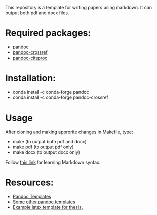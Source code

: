 This repository is a template for writing papers using markdown. It can output both pdf and docx files. 

# Required packages:
- [pandoc](https://pandoc.org/)
- [pandoc-crossref](https://lierdakil.github.io/pandoc-crossref/) 
- [pandoc-citeproc](https://github.com/jgm/pandoc-citeproc) 

# Installation:
- conda install -c conda-forge pandoc
- conda install -c conda-forge pandoc-crossref

# Usage

After cloning and making approrite changes in Makefile, type:
- make (to output both pdf and docx)
- make pdf (to output pdf only)
- make docx (to output docx only)

Follow [this link](https://guides.github.com/features/mastering-markdown/) for learning Markdown syntax.

# Resources:

- [Pandoc Templates](https://github.com/jgm/pandoc-templates/blob/master/default.latex)
- [Some other pandoc templates](https://github.com/kjhealy/pandoc-templates)
- [Example latex template for thesis.](https://github.com/Wandmalfarbe/pandoc-latex-template)

